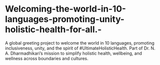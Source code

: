 # Welcoming-the-world-in-10-languages-promoting-unity-holistic-health-for-all.-
A global greeting project to welcome the world in 10 languages, promoting inclusiveness, unity, and the spirit of #UltimateHolisticHealth. Part of Dr. N. A. Dharmadhikari’s mission to simplify holistic health, wellbeing, and wellness across boundaries and cultures.
